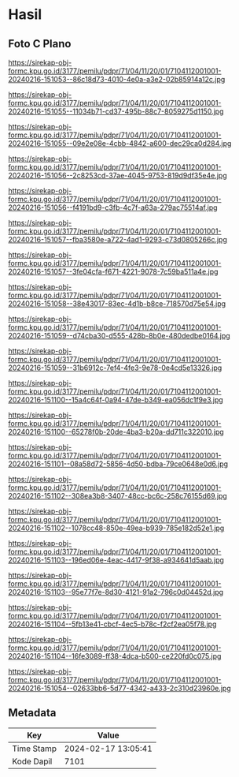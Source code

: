 # Hasil

## Foto C Plano

https://sirekap-obj-formc.kpu.go.id/3177/pemilu/pdpr/71/04/11/20/01/7104112001001-20240216-151053--86c18d73-4010-4e0a-a3e2-02b85914a12c.jpg

https://sirekap-obj-formc.kpu.go.id/3177/pemilu/pdpr/71/04/11/20/01/7104112001001-20240216-151055--11034b71-cd37-495b-88c7-8059275d1150.jpg

https://sirekap-obj-formc.kpu.go.id/3177/pemilu/pdpr/71/04/11/20/01/7104112001001-20240216-151055--09e2e08e-4cbb-4842-a600-dec29ca0d284.jpg

https://sirekap-obj-formc.kpu.go.id/3177/pemilu/pdpr/71/04/11/20/01/7104112001001-20240216-151056--2c8253cd-37ae-4045-9753-819d9df35e4e.jpg

https://sirekap-obj-formc.kpu.go.id/3177/pemilu/pdpr/71/04/11/20/01/7104112001001-20240216-151056--f4191bd9-c3fb-4c7f-a63a-279ac75514af.jpg

https://sirekap-obj-formc.kpu.go.id/3177/pemilu/pdpr/71/04/11/20/01/7104112001001-20240216-151057--fba3580e-a722-4ad1-9293-c73d0805266c.jpg

https://sirekap-obj-formc.kpu.go.id/3177/pemilu/pdpr/71/04/11/20/01/7104112001001-20240216-151057--3fe04cfa-f671-4221-9078-7c59ba511a4e.jpg

https://sirekap-obj-formc.kpu.go.id/3177/pemilu/pdpr/71/04/11/20/01/7104112001001-20240216-151058--38e43017-83ec-4d1b-b8ce-718570d75e54.jpg

https://sirekap-obj-formc.kpu.go.id/3177/pemilu/pdpr/71/04/11/20/01/7104112001001-20240216-151059--d74cba30-d555-428b-8b0e-480dedbe0164.jpg

https://sirekap-obj-formc.kpu.go.id/3177/pemilu/pdpr/71/04/11/20/01/7104112001001-20240216-151059--31b6912c-7ef4-4fe3-9e78-0e4cd5e13326.jpg

https://sirekap-obj-formc.kpu.go.id/3177/pemilu/pdpr/71/04/11/20/01/7104112001001-20240216-151100--15a4c64f-0a94-47de-b349-ea056dc1f9e3.jpg

https://sirekap-obj-formc.kpu.go.id/3177/pemilu/pdpr/71/04/11/20/01/7104112001001-20240216-151100--65278f0b-20de-4ba3-b20a-dd711c322010.jpg

https://sirekap-obj-formc.kpu.go.id/3177/pemilu/pdpr/71/04/11/20/01/7104112001001-20240216-151101--08a58d72-5856-4d50-bdba-79ce0648e0d6.jpg

https://sirekap-obj-formc.kpu.go.id/3177/pemilu/pdpr/71/04/11/20/01/7104112001001-20240216-151102--308ea3b8-3407-48cc-bc6c-258c76155d69.jpg

https://sirekap-obj-formc.kpu.go.id/3177/pemilu/pdpr/71/04/11/20/01/7104112001001-20240216-151102--1078cc48-850e-49ea-b939-785e182d52e1.jpg

https://sirekap-obj-formc.kpu.go.id/3177/pemilu/pdpr/71/04/11/20/01/7104112001001-20240216-151103--196ed06e-4eac-4417-9f38-a934641d5aab.jpg

https://sirekap-obj-formc.kpu.go.id/3177/pemilu/pdpr/71/04/11/20/01/7104112001001-20240216-151103--95e77f7e-8d30-4121-91a2-796c0d04452d.jpg

https://sirekap-obj-formc.kpu.go.id/3177/pemilu/pdpr/71/04/11/20/01/7104112001001-20240216-151104--5fb13e41-cbcf-4ec5-b78c-f2cf2ea05f78.jpg

https://sirekap-obj-formc.kpu.go.id/3177/pemilu/pdpr/71/04/11/20/01/7104112001001-20240216-151104--16fe3089-ff38-4dca-b500-ce220fd0c075.jpg

https://sirekap-obj-formc.kpu.go.id/3177/pemilu/pdpr/71/04/11/20/01/7104112001001-20240216-151054--02633bb6-5d77-4342-a433-2c310d23960e.jpg


## Metadata

| Key        | Value               |
| ---------- | ------------------- |
| Time Stamp | 2024-02-17 13:05:41 |
| Kode Dapil | 7101                |




